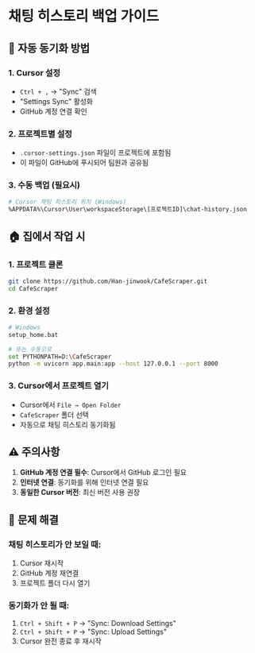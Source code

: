 # 채팅 히스토리 백업 가이드

## 🔄 자동 동기화 방법

### 1. Cursor 설정
- `Ctrl + ,` → "Sync" 검색
- "Settings Sync" 활성화
- GitHub 계정 연결 확인

### 2. 프로젝트별 설정
- `.cursor-settings.json` 파일이 프로젝트에 포함됨
- 이 파일이 GitHub에 푸시되어 팀원과 공유됨

### 3. 수동 백업 (필요시)
```bash
# Cursor 채팅 히스토리 위치 (Windows)
%APPDATA%\Cursor\User\workspaceStorage\[프로젝트ID]\chat-history.json
```

## 🏠 집에서 작업 시

### 1. 프로젝트 클론
```bash
git clone https://github.com/Han-jinwook/CafeScraper.git
cd CafeScraper
```

### 2. 환경 설정
```bash
# Windows
setup_home.bat

# 또는 수동으로
set PYTHONPATH=D:\CafeScraper
python -m uvicorn app.main:app --host 127.0.0.1 --port 8000
```

### 3. Cursor에서 프로젝트 열기
- Cursor에서 `File → Open Folder`
- `CafeScraper` 폴더 선택
- 자동으로 채팅 히스토리 동기화됨

## ⚠️ 주의사항

1. **GitHub 계정 연결 필수**: Cursor에서 GitHub 로그인 필요
2. **인터넷 연결**: 동기화를 위해 인터넷 연결 필요
3. **동일한 Cursor 버전**: 최신 버전 사용 권장

## 🔧 문제 해결

### 채팅 히스토리가 안 보일 때:
1. Cursor 재시작
2. GitHub 계정 재연결
3. 프로젝트 폴더 다시 열기

### 동기화가 안 될 때:
1. `Ctrl + Shift + P` → "Sync: Download Settings"
2. `Ctrl + Shift + P` → "Sync: Upload Settings"
3. Cursor 완전 종료 후 재시작
